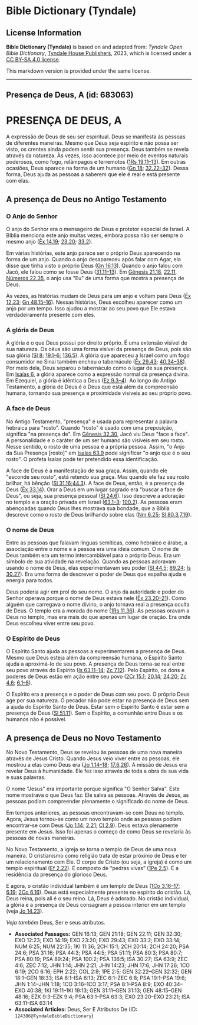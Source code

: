 # Bible Dictionary (Tyndale)

## License Information

**Bible Dictionary (Tyndale)** is based on and adapted from: _Tyndale Open Bible Dictionary_, [Tyndale House Publishers](https://tyndaleopenresources.com/), 2023, which is licensed under a [CC BY-SA 4.0 license](https://creativecommons.org/licenses/by-sa/4.0/legalcode.en).

This markdown version is provided under the same license.



--------------------------------

## Presença de Deus, A (id: 683063)

PRESENÇA DE DEUS, A
===================

A expressão de Deus de seu ser espiritual. Deus se manifesta às pessoas de diferentes maneiras. Mesmo que Deus seja espírito e não possa ser visto, os crentes ainda podem sentir sua presença. Deus também se revela através da natureza. Às vezes, isso acontece por meio de eventos naturais poderosos, como fogo, relâmpagos e terremotos ([1Rs 19\.11–13](https://ref.ly/1Kgs19:11-1Kgs19:13)). Em outras ocasiões, Deus aparece na forma de um humano ([Gn 18](https://ref.ly/Gen18:1-Gen18:33); [32\.22–32](https://ref.ly/Gen32:22-Gen32:32)). Dessa forma, Deus ajuda as pessoas a saberem que ele é real e está presente com elas.

A presença de Deus no Antigo Testamento
---------------------------------------

### O Anjo do Senhor

O anjo do Senhor era o mensageiro de Deus e protetor especial de Israel. A Bíblia menciona este anjo muitas vezes, embora possa não ser sempre o mesmo anjo ([Êx 14\.19](https://ref.ly/Exod14:19); [23\.20](https://ref.ly/Exod23:20); [33\.2](https://ref.ly/Exod33:2)).

Em várias histórias, este anjo parece ser o próprio Deus aparecendo na forma de um anjo. Quando o anjo desapareceu após falar com Agar, ela disse que tinha visto o próprio Deus ([Gn 16\.13](https://ref.ly/Gen16:13)). Quando o anjo falou com Jacó, ele falou como se fosse Deus ([31\.11–13](https://ref.ly/Gen31:11-Gen31:13)). Em [Gênesis 21\.18](https://ref.ly/Gen21:18), [22\.11](https://ref.ly/Gen22:11), [Números 22\.35](https://ref.ly/Num22:35), o anjo usa "Eu" de uma forma que mostra a presença de Deus.

Às vezes, as histórias mudam de Deus para um anjo e voltam para Deus ([Êx 12\.23](https://ref.ly/Exod12:23); [Gn 48\.15–16](https://ref.ly/Gen48:15-Gen48:16)). Nessas histórias, Deus escolheu aparecer como um anjo por um tempo. Isso ajudou a mostrar ao seu povo que Ele estava verdadeiramente presente com eles.

### A glória de Deus

A glória é o que Deus possui por direito próprio. É uma extensão visível de sua natureza. Os céus são uma forma visível da presença de Deus, pois são sua glória ([Sl 8](https://ref.ly/Ps8:1-Ps8:9); [19\.1–6](https://ref.ly/Ps19:1-Ps19:6); [136\.5](https://ref.ly/Ps136:5)). A glória que apareceu a Israel como um fogo consumidor no Sinai também encheu o tabernáculo ([Êx 29\.43](https://ref.ly/Exod29:43); [40\.34–38](https://ref.ly/Exod40:34-Exod40:38)). Por meio dela, Deus separou o tabernáculo como o lugar de sua presença. Em [Isaías 6](https://ref.ly/Isa6:1-Isa6:13), a glória aparece como a expressão normal da presença divina. Em Ezequiel, a glória é idêntica a Deus ([Ez 9\.3–4](https://ref.ly/Ezek9:3-Ezek9:4)). Ao longo do Antigo Testamento, a glória de Deus é o Deus que está além da compreensão humana, tornando sua presença e proximidade visíveis ao seu próprio povo.

### A face de Deus

No Antigo Testamento, "presença" é usada para representar a palavra hebraica para "rosto". Quando "rosto" é usado com uma preposição, significa "na presença de". Em [Gênesis 32\.30,](https://ref.ly/Gen32:30) Jacó viu Deus "face a face". A personalidade e o caráter de um ser humano são visíveis em seu rosto. Nesse sentido, o rosto de uma pessoa é a própria pessoa. Assim, "o Anjo da Sua Presença \[rosto]" em [Isaías 63\.9](https://ref.ly/Isa63:9) pode significar "o anjo que é o seu rosto". O profeta Isaías pode ter pretendido essa identificação.

A face de Deus é a manifestação de sua graça. Assim, quando ele "esconde seu rosto", está retendo sua graça. Mas quando ele faz seu rosto brilhar, há bênção ([Sl 31\.16](https://ref.ly/Ps31:16);[44\.3](https://ref.ly/Ps44:3)). A face de Deus, então, é a presença de Deus ([Êx 33\.14](https://ref.ly/Exod33:14)). Orar a Deus em um lugar sagrado era "buscar a face de Deus", ou seja, sua presença pessoal ([Sl 24\.6](https://ref.ly/Ps24:6)). Isso descreve a adoração no templo e a oração privada em Israel ([63\.1–3](https://ref.ly/Ps63:1-Ps63:3); [100\.2](https://ref.ly/Ps100:2)). As pessoas eram abençoadas quando Deus lhes mostrava sua bondade, que a Bíblia descreve como o rosto de Deus brilhando sobre elas ([Nm 6\.25](https://ref.ly/Num6:25); [Sl 80\.3,7,19](https://ref.ly/Ps80:3,Ps80:7,Ps80:19)).

### O nome de Deus

Entre as pessoas que falavam línguas semíticas, como hebraico e árabe, a associação entre o nome e a pessoa era uma ideia comum. O nome de Deus também era um termo intercambiável para o próprio Deus. Era um símbolo de sua atividade na revelação. Quando as pessoas adoravam usando o nome de Deus, elas experimentavam seu poder ([Sl 44\.5](https://ref.ly/Ps44:5); [89\.24](https://ref.ly/Ps89:24); [Is 30\.27](https://ref.ly/Isa30:27)). Era uma forma de descrever o poder de Deus que espalha ajuda e energia para todos.

Deus poderia agir em prol do seu nome. O anjo da autoridade e poder do Senhor operava porque o nome de Deus estava nele ([Êx 23\.20–21](https://ref.ly/Exod23:20-Exod23:21)). Como alguém que carregava o nome divino, o anjo tornava real a presença oculta de Deus. O templo era a morada do nome ([1Rs 11\.36](https://ref.ly/1Kgs11:36)). As pessoas oravam a Deus no templo, mas era mais do que apenas um lugar de oração. Era onde Deus escolheu viver entre seu povo.

### O Espírito de Deus

O Espírito Santo ajuda as pessoas a experimentarem a presença de Deus. Mesmo que Deus esteja além da compreensão humana, o Espírito Santo ajuda a aproximá\-lo de seu povo. A presença de Deus torna\-se real entre seu povo através do Espírito ([Is 63\.11–14](https://ref.ly/Isa63:11-Isa63:14); [Zc 7\.12](https://ref.ly/Zech7:12)). Pelo Espírito, os dons e poderes de Deus estão em ação entre seu povo ([2Cr 15\.1](https://ref.ly/2Chr15:1); [20\.14](https://ref.ly/2Chr20:14); [24\.20](https://ref.ly/2Chr24:20); [Zc 4\.6](https://ref.ly/Zech4:6); [6\.1–8](https://ref.ly/Zech6:1-Zech6:8)).

O Espírito era a presença e o poder de Deus com seu povo. O próprio Deus age por sua natureza. O pecador não pode estar na presença de Deus sem a ajuda do Espírito Santo de Deus. Estar sem o Espírito Santo é estar sem a presença de Deus ([Sl 51\.11](https://ref.ly/Ps51:11)). Sem o Espírito, a comunhão entre Deus e os humanos não é possível.

A presença de Deus no Novo Testamento
-------------------------------------

No Novo Testamento, Deus se revelou às pessoas de uma nova maneira através de Jesus Cristo. Quando Jesus veio viver entre as pessoas, ele mostrou a elas como Deus era ([Jo 1\.14–18](https://ref.ly/John1:14-John1:18); [17\.6,26](https://ref.ly/John17:6,John17:26)). A missão de Jesus era revelar Deus à humanidade. Ele fez isso através de toda a obra de sua vida e suas palavras.

O nome "Jesus" era importante porque significa "O Senhor Salva". Este nome mostrava o que Deus faz: Ele salva as pessoas. Através de Jesus, as pessoas podiam compreender plenamente o significado do nome de Deus.

Em tempos anteriores, as pessoas encontravam\-se com Deus no templo. Agora, Jesus tornou\-se como um novo templo onde as pessoas podiam encontrar\-se com Deus ([Jo 1\.14](https://ref.ly/John1:14); [2\.21](https://ref.ly/John2:21); [Cl 2\.9](https://ref.ly/Col2:9)). Deus estava plenamente presente em Jesus. Isso foi apenas o começo de como Deus se revelaria às pessoas de novas maneiras.

No Novo Testamento, a igreja se torna o templo de Deus de uma nova maneira. O cristianismo como religião trata de estar próximo de Deus e ter um relacionamento com Ele. O corpo de Cristo (ou seja, a igreja) é como um templo espiritual ([Ef 2\.22](https://ref.ly/Eph2:22)). É composto de “pedras vivas” ([1Pe 2\.5](https://ref.ly/1Pet2:5)). É a residência da presença do glorioso Deus.

E agora, o cristão individual também é um templo de Deus ([1Co 3\.16–17](https://ref.ly/1Cor3:16-1Cor3:17); [6\.19](https://ref.ly/1Cor6:19); [2Co 6\.16](https://ref.ly/2Cor6:16)). Deus está especialmente presente no espírito do cristão. Lá, Deus reina, pois ali é o seu reino. Lá, Deus é adorado. No cristão individual, a glória e a presença de Deus consagram a pessoa interior em um templo (veja [Jo 14\.23](https://ref.ly/John14:23)).

*Veja também* Deus, Ser e seus atributos.

* **Associated Passages:** GEN 16:13; GEN 21:18; GEN 22:11; GEN 32:30; EXO 12:23; EXO 14:19; EXO 23:20; EXO 29:43; EXO 33:2; EXO 33:14; NUM 6:25; NUM 22:35; 1KI 11:36; 2CH 15:1; 2CH 20:14; 2CH 24:20; PSA 24:6; PSA 31:16; PSA 44:3; PSA 44:5; PSA 51:11; PSA 80:3; PSA 80:7; PSA 80:19; PSA 89:24; PSA 100:2; PSA 136:5; ISA 30:27; ISA 63:9; ZEC 4:6; ZEC 7:12; JHN 1:14; JHN 2:21; JHN 14:23; JHN 17:6; JHN 17:26; 1CO 6:19; 2CO 6:16; EPH 2:22; COL 2:9; 1PE 2:5; GEN 32:22–GEN 32:32; GEN 18:1–GEN 18:33; ISA 6:1–ISA 6:13; ZEC 6:1–ZEC 6:8; PSA 19:1–PSA 19:6; JHN 1:14–JHN 1:18; 1CO 3:16–1CO 3:17; PSA 8:1–PSA 8:9; EXO 40:34–EXO 40:38; 1KI 19:11–1KI 19:13; GEN 31:11–GEN 31:13; GEN 48:15–GEN 48:16; EZK 9:3–EZK 9:4; PSA 63:1–PSA 63:3; EXO 23:20–EXO 23:21; ISA 63:11–ISA 63:14
* **Associated Articles:** Deus, Ser E Atributos De (ID: `124386@TyndaleBibleDictionary`)

